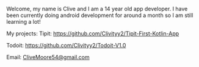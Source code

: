 Welcome, my name is Clive and I am a 14 year old app developer. I have been currently doing android development for around a month so I am still learning a lot!

My projects: 
Tipit: https://github.com/Clivityy2/Tipit-First-Kotlin-App

Todoit: https://github.com/Clivityy2/Todoit-V1.0

Email: CliveMoore54@gmail.com
